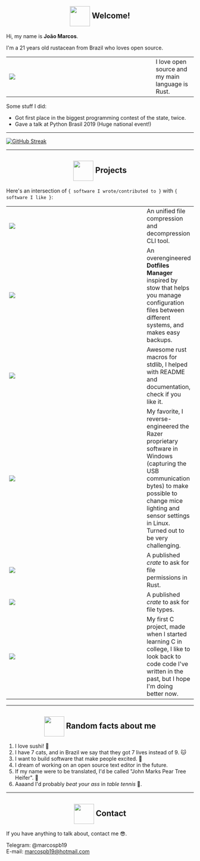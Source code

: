 <!--
  Images links:
    Godot Glasses:     https://i.imgur.com/i4aFkdF.png (now unused)
    Godot Thinking:    https://i.imgur.com/ekBkvJA.png
    Godot Thumbs Up:   https://i.imgur.com/drB0jSb.png
    Godot Sunglasses:  https://i.imgur.com/Y65KVTs.png
    Godot Wink:        https://i.imgur.com/myYgqBu.png
-->

<!-- Welcome -->
<h2 align="center"><img align="center" src="https://i.imgur.com/drB0jSb.png" height="54px" />  Welcome!</h2>

Hi, my name is **João Marcos**.

I'm a 21 years old rustacean from Brazil who loves open source.

<table>
  <td width=378px>
    <img src="https://github-readme-stats-marcospb19.vercel.app/api/top-langs/?username=marcospb19&layout=compact&theme=dark&hide=javascript,html,asp" />
  </td>
  <td>
    I love open source and my main language is Rust.
  </td>
</table>

Some stuff I did:
- Got first place in the biggest programming contest of the state, twice.
- Gave a talk at Python Brasil 2019 (Huge national event!)

---

[![GitHub Streak](https://github-readme-streak-stats.herokuapp.com/?user=marcospb19&theme=dark)](https://git.io/streak-stats)

---

<!-- Projects -->

<h2 align="center"><img align="center" src="https://i.imgur.com/ekBkvJA.png" height="54px" />  Projects</h2>

Here's an intersection of `{ software I wrote/contributed to }` with `{ software I like }`:

<table>
  <tr>
    <td><a href="https://github.com/ouch-org/ouch"><img src="https://github-readme-stats-marcospb19.vercel.app/api/pin/?username=ouch-org&repo=ouch&theme=dark" /></a></td>
    <td>
       An unified file compression and decompression CLI tool.
    </td>
  </tr>

  <tr>
    <td width=430px><a href="https://github.com/marcospb19/dotao"><img align="center" src="https://github-readme-stats-seven-weld.vercel.app/api/pin/?username=marcospb19&repo=dotao&theme=dark"  /></a></td>
    <td>
      An overengineered <b>Dotfiles Manager</b> inspired by stow that helps you manage configuration files between different systems, and makes easy backups.
    </td>
  </tr>

  <tr>
    <td><a href="https://github.com/grayjack/sugars"><img src="https://github-readme-stats-marcospb19.vercel.app/api/pin/?username=grayjack&repo=sugars&theme=dark" /></a></td>
    <td>
      Awesome rust macros for stdlib, I helped with README and documentation, check if you like it.
    </td>
  </tr>

  <tr>
    <td><a href="https://github.com/marcospb19/dawctl"><img src="https://github-readme-stats-marcospb19.vercel.app/api/pin/?username=marcospb19&repo=dawctl&theme=dark" /></a></td>
    <td>
        My favorite, I reverse-engineered the Razer proprietary software in Windows (capturing the USB communication bytes) to make possible to change mice lighting and sensor settings in Linux. Turned out to be very challenging.
    </td>
  </tr>


  <tr>
    <td><a href="https://github.com/marcospb19/permissions"><img src="https://github-readme-stats-marcospb19.vercel.app/api/pin/?username=marcospb19&repo=permissions&theme=dark" /></a></td>
    <td>
       A published <i>crate</i> to ask for file permissions in Rust.
    </td>
  </tr>

  <tr>
    <td><a href="https://github.com/marcospb19/file_type_enum"><img src="https://github-readme-stats-marcospb19.vercel.app/api/pin/?username=marcospb19&repo=file_type_enum&theme=dark" /></a></td>
    <td>
      A published <i>crate</i> to ask for file types.
    </td>
  </tr>

  <tr>
    <td><a href="https://github.com/marcospb19/loadingnewyear"><img src="https://github-readme-stats-marcospb19.vercel.app/api/pin/?username=marcospb19&repo=loadingnewyear&theme=dark" /></a></td>
    <td>
      My first C project, made when I started learning C in college, I like to look back to code code I've written in the past, but I hope I'm doing better now.
    </td>
  </tr>
</table>

---

<!-- Random facts about me -->
<h2 align="center"><img align="center" src="https://i.imgur.com/Y65KVTs.png" height="54px" />  Random facts about me</h2>

1. I love sushi! 🍣
2. I have 7 cats, and in Brazil we say that they got 7 lives instead of 9. 🐱
3. I want to build software that make people excited. 🙂
4. I dream of working on an open source text editor in the future.
5. If my name were to be translated, I'd be called "John Marks Pear Tree Heifer". 🧐
6. Aaaand I'd probably _beat your ass_ in _table tennis_ 🏓.

---
<!-- Contact -->
<h2 align="center"><img align="center" src="https://i.imgur.com/myYgqBu.png" height="54px" />  Contact</h2>

If you have anything to talk about, contact me 😎.

Telegram: @marcospb19 \
E-mail: marcospb19@hotmail.com
